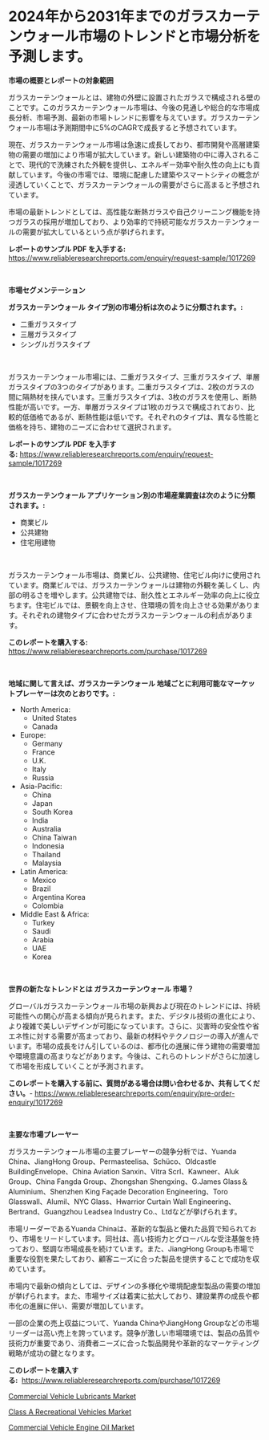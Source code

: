 <p><h1>2024年から2031年までのガラスカーテンウォール市場のトレンドと市場分析を予測します。</h1></p><p><strong>市場の概要とレポートの対象範囲</strong></p>
<p><p>ガラスカーテンウォールとは、建物の外壁に設置されたガラスで構成される壁のことです。このガラスカーテンウォール市場は、今後の見通しや総合的な市場成長分析、市場予測、最新の市場トレンドに影響を与えています。ガラスカーテンウォール市場は予測期間中に5%のCAGRで成長すると予想されています。</p><p>現在、ガラスカーテンウォール市場は急速に成長しており、都市開発や高層建築物の需要の増加により市場が拡大しています。新しい建築物の中に導入されることで、現代的で洗練された外観を提供し、エネルギー効率や耐久性の向上にも貢献しています。今後の市場では、環境に配慮した建築やスマートシティの概念が浸透していくことで、ガラスカーテンウォールの需要がさらに高まると予想されています。</p><p>市場の最新トレンドとしては、高性能な断熱ガラスや自己クリーニング機能を持つガラスの採用が増加しており、より効率的で持続可能なガラスカーテンウォールの需要が拡大しているという点が挙げられます。</p></p>
<p><strong>レポートのサンプル PDF を入手する:</strong> <a href="https://www.reliableresearchreports.com/enquiry/request-sample/1017269">https://www.reliableresearchreports.com/enquiry/request-sample/1017269</a></p>
<p>&nbsp;</p>
<p><strong>市場セグメンテーション</strong></p>
<p><strong>ガラスカーテンウォール タイプ別の市場分析は次のように分類されます。:</strong></p>
<p><ul><li>二重ガラスタイプ</li><li>三層ガラスタイプ</li><li>シングルガラスタイプ</li></ul></p>
<p>&nbsp;</p>
<p><p>ガラスカーテンウォール市場には、二重ガラスタイプ、三重ガラスタイプ、単層ガラスタイプの3つのタイプがあります。二重ガラスタイプは、2枚のガラスの間に隔熱材を挟んでいます。三重ガラスタイプは、3枚のガラスを使用し、断熱性能が高いです。一方、単層ガラスタイプは1枚のガラスで構成されており、比較的低価格であるが、断熱性能は低いです。それぞれのタイプは、異なる性能と価格を持ち、建物のニーズに合わせて選択されます。</p></p>
<p><strong>レポートのサンプル PDF を入手する:</strong>&nbsp;<a href="https://www.reliableresearchreports.com/enquiry/request-sample/1017269">https://www.reliableresearchreports.com/enquiry/request-sample/1017269</a></p>
<p>&nbsp;</p>
<p><strong> ガラスカーテンウォール アプリケーション別の市場産業調査は次のように分類されます。:</strong></p>
<p><ul><li>商業ビル</li><li>公共建物</li><li>住宅用建物</li></ul></p>
<p>&nbsp;</p>
<p><p>ガラスカーテンウォール市場は、商業ビル、公共建物、住宅ビル向けに使用されています。商業ビルでは、ガラスカーテンウォールは建物の外観を美しくし、内部の明るさを増やします。公共建物では、耐久性とエネルギー効率の向上に役立ちます。住宅ビルでは、景観を向上させ、住環境の質を向上させる効果があります。それぞれの建物タイプに合わせたガラスカーテンウォールの利点があります。</p></p>
<p><strong>このレポートを購入する:</strong>&nbsp; <a href="https://www.reliableresearchreports.com/purchase/1017269">https://www.reliableresearchreports.com/purchase/1017269</a></p>
<p>&nbsp;</p>
<p><strong>地域に関して言えば、ガラスカーテンウォール 地域ごとに利用可能なマーケットプレーヤーは次のとおりです。:</strong></p>
<p><ul>
    <li>
        North America:
        <ul>
            <li>United States</li>
            <li>Canada</li>
        </ul>
    </li>
    <li>
        Europe:
        <ul>
            <li>Germany</li>
            <li>France</li>
            <li>U.K.</li>
            <li>Italy</li>
            <li>Russia</li>
        </ul>
    </li>
    <li>
        Asia-Pacific:
        <ul>
            <li>China</li>
            <li>Japan</li>
            <li>South Korea</li>
            <li>India</li>
            <li>Australia</li>
            <li>China Taiwan</li>
            <li>Indonesia</li>
            <li>Thailand</li>
            <li>Malaysia</li>
        </ul>
    </li>
    <li>
        Latin America:
        <ul>
            <li>Mexico</li>
            <li>Brazil</li>
            <li>Argentina Korea</li>
            <li>Colombia</li>
        </ul>
    </li>
    <li>
        Middle East & Africa:
        <ul>
            <li>Turkey</li>
            <li>Saudi</li>
            <li>Arabia</li>
            <li>UAE</li>
            <li>Korea</li>
        </ul>
    </li>
    </ul></p>
<p>&nbsp;</p>
<p><strong>世界の新たなトレンドとは ガラスカーテンウォール 市場？</strong></p>
<p><p>グローバルガラスカーテンウォール市場の新興および現在のトレンドには、持続可能性への関心が高まる傾向が見られます。また、デジタル技術の進化により、より複雑で美しいデザインが可能になっています。さらに、災害時の安全性や省エネ性に対する需要が高まっており、最新の材料やテクノロジーの導入が進んでいます。市場の成長をけん引しているのは、都市化の進展に伴う建物の需要増加や環境意識の高まりなどがあります。今後は、これらのトレンドがさらに加速して市場を形成していくことが予測されます。</p></p>
<p><strong>このレポートを購入する前に、質問がある場合は問い合わせるか、共有してください。</strong>- <a href="https://www.reliableresearchreports.com/enquiry/pre-order-enquiry/1017269">https://www.reliableresearchreports.com/enquiry/pre-order-enquiry/1017269</a></p>
<p>&nbsp;</p>
<p><strong>主要な市場プレーヤー</strong></p>
<p><p>ガラスカーテンウォール市場の主要プレーヤーの競争分析では、Yuanda China、JiangHong Group、Permasteelisa、Schüco、Oldcastle BuildingEnvelope、China Aviation Sanxin、Vitra Scrl、Kawneer、Aluk Group、China Fangda Group、Zhongshan Shengxing、G.James Glass＆Aluminium、Shenzhen King Façade Decoration Engineering、Toro Glasswall、Alumil、NYC Glass、Hwarrior Curtain Wall Engineering、Bertrand、Guangzhou Leadsea Industry Co.、Ltdなどが挙げられます。</p><p>市場リーダーであるYuanda Chinaは、革新的な製品と優れた品質で知られており、市場をリードしています。同社は、高い技術力とグローバルな受注基盤を持っており、堅調な市場成長を続けています。また、JiangHong Groupも市場で重要な役割を果たしており、顧客ニーズに合った製品を提供することで成功を収めています。</p><p>市場内で最新の傾向としては、デザインの多様化や環境配慮型製品の需要の増加が挙げられます。また、市場サイズは着実に拡大しており、建設業界の成長や都市化の進展に伴い、需要が増加しています。</p><p>一部の企業の売上収益について、Yuanda ChinaやJiangHong Groupなどの市場リーダーは高い売上を誇っています。競争が激しい市場環境では、製品の品質や技術力が重要であり、消費者ニーズに合った製品開発や革新的なマーケティング戦略が成功の鍵となります。</p></p>
<p><strong>このレポートを購入する:</strong>&nbsp;&nbsp;<a href="https://www.reliableresearchreports.com/purchase/1017269">https://www.reliableresearchreports.com/purchase/1017269</a></p>
<p><p><a href="https://github.com/jj19131/Market-Research-Report-List-1/blob/main/commercial-vehicle-lubricants-market.md">Commercial Vehicle Lubricants Market</a></p><p><a href="https://github.com/Sarissaschmalingtr6fz2739/Market-Research-Report-List-1/blob/main/class-a-recreational-vehicles-market.md">Class A Recreational Vehicles Market</a></p><p><a href="https://github.com/jodemen/Market-Research-Report-List-1/blob/main/commercial-vehicle-engine-oil-market.md">Commercial Vehicle Engine Oil Market</a></p></p>